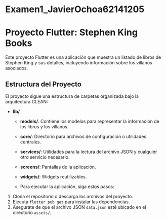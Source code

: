 # Examen1_JavierOchoa62141205
# Proyecto Flutter: Stephen King Books

Este proyecto Flutter es una aplicación que muestra un listado de libros de Stephen King y sus detalles, incluyendo información sobre los villanos asociados.

## Estructura del Proyecto

El proyecto sigue una estructura de carpetas organizada bajo la arquitectura CLEAN:

- **lib/**
  - **models/**: Contiene los modelos para representar la información de los libros y los villanos.
  - **core/**: Directorio para archivos de configuración o utilidades centrales.
  - **services/**: Utilidades para la lectura del archivo JSON y cualquier otro servicio necesario.
  - **screens/**: Pantallas de la aplicación.
  - **widgets/**: Widgets reutilizables.
 
  - Para ejecutar la aplicación, siga estos pasos:

1. Clona el repositorio o descarga los archivos del proyecto.
2. Ejecuta `flutter pub get` para instalar las dependencias.
3. Asegúrate de que el archivo JSON `data.json` esté ubicado en el directorio `assets/`.
